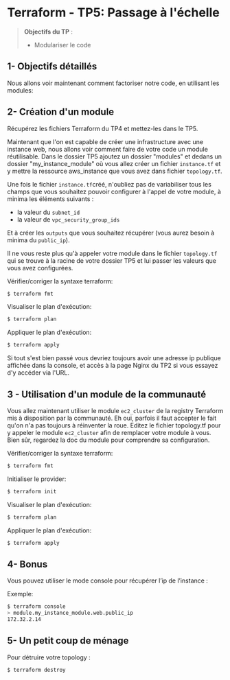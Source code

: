 <!--- 
Ceci est la version en markdown !
Utilisez l'aperçu pour avoir une version plus lisible
-->
# Terraform - TP5: Passage à l'échelle

> **Objectifs du TP** :
>- Modulariser le code
>

## 1- Objectifs détaillés

Nous allons voir maintenant comment factoriser notre code, en utilisant les modules:

## 2- Création d'un module

Récupérez les fichiers Terraform du TP4 et mettez-les dans le TP5. 

Maintenant que l'on est capable de créer une infrastructure avec une instance web, nous allons voir comment faire de votre code un module réutilisable. 
Dans le dossier TP5 ajoutez un dossier "modules" et dedans un dossier "my_instance_module" où vous allez créer un fichier `instance.tf` et y mettre la ressource aws_instance que vous avez dans fichier `topology.tf`. 

Une fois le fichier `instance.tf`créé, n'oubliez pas de variabiliser tous les champs que vous souhaitez pouvoir configurer à l'appel de votre module, à minima les éléments suivants : 
* la valeur du `subnet_id` 
* la valeur de `vpc_security_group_ids` 

Et à créer les `outputs` que vous souhaitez récupérer (vous aurez besoin à minima du `public_ip`). 

Il ne vous reste plus qu'à appeler votre module dans le fichier `topology.tf` qui se trouve à la racine de votre dossier TP5 et lui passer les valeurs que vous avez configurées.

Vérifier/corriger la syntaxe terraform:
```bash
$ terraform fmt
```

Visualiser le plan d'exécution:
```bash
$ terraform plan
```

Appliquer le plan d'exécution:
```bash
$ terraform apply
```

Si tout s'est bien passé vous devriez toujours avoir une adresse ip publique affichée dans la console, et accès à la page Nginx du TP2 si vous essayez d'y accéder via l'URL. 

## 3 - Utilisation d'un module de la communauté

Vous allez maintenant utiliser le module `ec2_cluster` de la registry Terraform mis à disposition par la communauté. Eh oui, parfois il faut accepter le fait qu'on n'a pas toujours à réinventer la roue. 
Editez le fichier topology.tf pour y appeler le module `ec2_cluster` afin de remplacer votre module à vous. Bien sûr, regardez la doc du module pour comprendre sa configuration. 

Vérifier/corriger la syntaxe terraform:
```bash
$ terraform fmt
```

Initialiser le provider:
```bash
$ terraform init
```

Visualiser le plan d'exécution:
```bash
$ terraform plan
```

Appliquer le plan d'exécution:
```bash
$ terraform apply
```

## 4- Bonus

Vous pouvez utiliser le mode console pour récupérer l’ip de l’instance :

Exemple:
```bash
$ terraform console
> module.my_instance_module.web.public_ip
172.32.2.14
```

## 5- Un petit coup de ménage

Pour détruire votre topology :
```bash
$ terraform destroy
```
